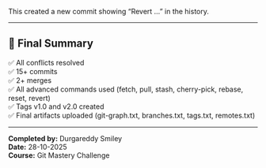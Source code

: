 This created a new commit showing “Revert …” in the history.

---

## 🧩 Final Summary
✅ All conflicts resolved  
✅ 15+ commits  
✅ 2+ merges  
✅ All advanced commands used (fetch, pull, stash, cherry-pick, rebase, reset, revert)  
✅ Tags v1.0 and v2.0 created  
✅ Final artifacts uploaded (git-graph.txt, branches.txt, tags.txt, remotes.txt)

---

**Completed by:** Durgareddy Smiley  
**Date:** 28-10-2025  
**Course:** Git Mastery Challenge  
